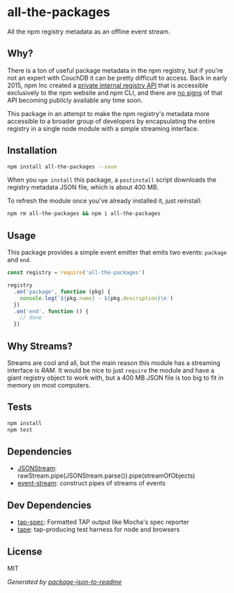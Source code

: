 # all-the-packages

All the npm registry metadata as an offline event stream.

## Why?

There is a ton of useful package metadata in the npm registry, but if
you're not an expert with CouchDB it can be pretty difficult to access. Back in
early 2015, npm Inc created a
[private internal registry API](https://github.com/npm/public-api) that is
accessible exclusively to the npm website and npm CLI, and there are
[no signs](https://github.com/npm/public-api/issues) of that API becoming
publicly available any time soon.

This package in an attempt to make the npm registry's metadata more accessible to a
broader group of developers by encapsulating the entire registry in a single
node module with a simple streaming interface.

## Installation

```sh
npm install all-the-packages --save
```

When you `npm install` this package, a `postinstall` script downloads
the registry metadata JSON file, which is about 400 MB.

To refresh the module once you've already installed it, just reinstall:

```sh
npm rm all-the-packages && npm i all-the-packages
```

## Usage

This package provides a simple event emitter that emits two events:
`package` and `end`.

```js
const registry = require('all-the-packages')

registry
  .on('package', function (pkg) {
    console.log(`${pkg.name} - ${pkg.description}\n`)
  })
  .on('end', function () {
    // done
  })
```

## Why Streams?

Streams are cool and all, but the main reason this module has a streaming
interface is *RAM*. It would be nice to just `require` the module and have a
giant registry object to work with, but a 400 MB JSON file is too big to fit in
memory on most computers.

## Tests

```sh
npm install
npm test
```

## Dependencies

- [JSONStream](https://github.com/dominictarr/JSONStream): rawStream.pipe(JSONStream.parse()).pipe(streamOfObjects)
- [event-stream](https://github.com/dominictarr/event-stream): construct pipes of streams of events

## Dev Dependencies

- [tap-spec](https://github.com/scottcorgan/tap-spec): Formatted TAP output like Mocha&#39;s spec reporter
- [tape](https://github.com/substack/tape): tap-producing test harness for node and browsers


## License

MIT

_Generated by [package-json-to-readme](https://github.com/zeke/package-json-to-readme)_

